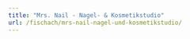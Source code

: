 ```yaml
---
title: "Mrs. Nail - Nagel- & Kosmetikstudio"
url: /fischach/mrs-nail-nagel-und-kosmetikstudio/
---
```

